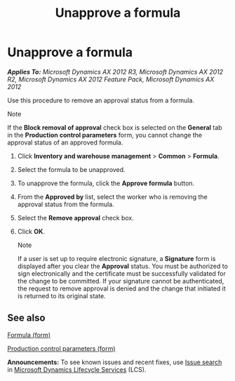 ﻿---
title: Unapprove a formula
TOCTitle: Unapprove a formula
ms:assetid: ef25fde2-1d46-4cb0-aff6-d85cab811509
ms:mtpsurl: https://technet.microsoft.com/en-us/library/Hh328612(v=AX.60)
ms:contentKeyID: 36688041
ms.date: 04/18/2014
mtps_version: v=AX.60
---

# Unapprove a formula 


_**Applies To:** Microsoft Dynamics AX 2012 R3, Microsoft Dynamics AX 2012 R2, Microsoft Dynamics AX 2012 Feature Pack, Microsoft Dynamics AX 2012_

Use this procedure to remove an approval status from a formula.


> [!NOTE]
> <P>If the <STRONG>Block removal of approval</STRONG> check box is selected on the <STRONG>General</STRONG> tab in the <STRONG>Production control parameters</STRONG> form, you cannot change the approval status of an approved formula.</P>



1.  Click **Inventory and warehouse management** \> **Common** \> **Formula**.

2.  Select the formula to be unapproved.

3.  To unapprove the formula, click the **Approve formula** button.

4.  From the **Approved by** list, select the worker who is removing the approval status from the formula.

5.  Select the **Remove approval** check box.

6.  Click **OK**.
    

    > [!NOTE]
    > <P><SPAN id=q></SPAN>If a user is set up to require electronic signature, a <STRONG>Signature</STRONG> form is displayed after you clear the <STRONG>Approval</STRONG> status. You must be authorized to sign electronically and the certificate must be successfully validated for the change to be committed. If your signature cannot be authenticated, the request to remove approval is denied and the change that initiated it is returned to its original state.</P>



## See also

[Formula (form)](https://technet.microsoft.com/en-us/library/hh328668\(v=ax.60\))

[Production control parameters (form)](https://technet.microsoft.com/en-us/library/aa498700\(v=ax.60\))

  
**Announcements:** To see known issues and recent fixes, use [Issue search](http://go.microsoft.com/fwlink/?linkid=389258) in [Microsoft Dynamics Lifecycle Services](http://go.microsoft.com/fwlink/?linkid=306505) (LCS).


